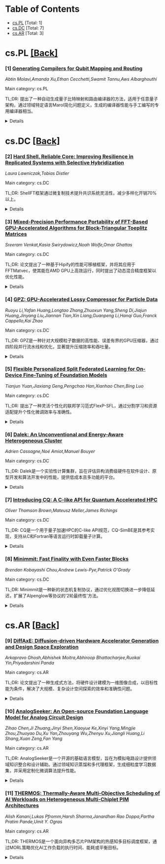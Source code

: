 <div id=toc></div>

# Table of Contents

- [cs.PL](#cs.PL) [Total: 1]
- [cs.DC](#cs.DC) [Total: 7]
- [cs.AR](#cs.AR) [Total: 3]


<div id='cs.PL'></div>

# cs.PL [[Back]](#toc)

### [1] [Generating Compilers for Qubit Mapping and Routing](https://arxiv.org/abs/2508.10781)
*Abtin Molavi,Amanda Xu,Ethan Cecchetti,Swamit Tannu,Aws Albarghouthi*

Main category: cs.PL

TL;DR: 提出了一种自动生成量子比特映射和路由编译器的方法，适用于任意量子架构，通过领域特定语言Marol简化问题定义，生成的编译器性能与手工编写的专用编译器相当。


<details>
  <summary>Details</summary>
Motivation: 量子计算机潜力巨大，但需要优化编译器以减少资源使用和错误率。量子比特映射和路由（QMR）是关键步骤，但量子架构多样且快速演变，现有方法难以通用。

Method: 识别QMR问题的共同核心结构（设备状态机），提出领域特定语言Marol，用于定义QMR问题，并通过参数化求解器解决。

Result: 生成的编译器在运行时和解决方案质量上与手工编写的专用编译器竞争，适用于多种硬件平台和量子架构。

Conclusion: 该方法简化了未来量子编译器的开发，适应不断涌现的新量子架构。

Abstract: Quantum computers promise to solve important problems faster than classical
computers, potentially unlocking breakthroughs in materials science, chemistry,
and beyond. Optimizing compilers are key to realizing this potential, as they
minimize expensive resource usage and limit error rates. A critical compilation
step is qubit mapping and routing (QMR), which finds mappings from circuit
qubits to qubits on a target device and plans instruction execution while
satisfying the device's connectivity constraints. The challenge is that the
landscape of quantum architectures is incredibly diverse and fast-evolving.
Given this diversity, hundreds of papers have addressed the QMR problem for
different qubit hardware, connectivity constraints, and quantum error
correction schemes.
  We present an approach for automatically generating qubit mapping and routing
compilers for arbitrary quantum architectures. Though each QMR problem is
different, we identify a common core structure-device state machine-that we use
to formulate an abstract QMR problem. Our formulation naturally leads to a
domain-specific language, Marol, for specifying QMR problems-for example, the
well-studied NISQ mapping and routing problem requires only 12 lines of Marol.
We demonstrate that QMR problems, defined in Marol, can be solved with a
powerful parametric solver that can be instantiated for any Marol program. We
evaluate our approach through case studies of important QMR problems from prior
and recent work, covering noisy and fault-tolerant quantum architectures on all
major hardware platforms. Our thorough evaluation shows that generated
compilers are competitive with handwritten, specialized compilers in terms of
runtime and solution quality. We envision that our approach will simplify
development of future quantum compilers as new quantum architectures continue
to emerge.

</details>


<div id='cs.DC'></div>

# cs.DC [[Back]](#toc)

### [2] [Hard Shell, Reliable Core: Improving Resilience in Replicated Systems with Selective Hybridization](https://arxiv.org/abs/2508.10141)
*Laura Lawniczak,Tobias Distler*

Main category: cs.DC

TL;DR: ShellFT框架通过微复制技术提升共识系统灵活性，减少多样化开销70%以上。


<details>
  <summary>Details</summary>
Motivation: 现有混合容错模型在灵活性和多样化开销方面存在不足。

Method: 提出ShellFT框架，支持选择性混合容错设计。

Result: 实现三种定制协议，多样化成本降低70%。

Conclusion: ShellFT为特定用例提供高效、灵活的混合容错解决方案。

Abstract: Hybrid fault models are known to be an effective means for enhancing the
robustness of consensus-based replicated systems. However, existing
hybridization approaches suffer from limited flexibility with regard to the
composition of crash-tolerant and Byzantine fault-tolerant system parts and/or
are associated with a significant diversification overhead. In this paper we
address these issues with ShellFT, a framework that leverages the concept of
micro replication to allow system designers to freely choose the parts of the
replication logic that need to be resilient against Byzantine faults. As a key
benefit, such a selective hybridization makes it possible to develop hybrid
solutions that are tailored to the specific characteristics and requirements of
individual use cases. To illustrate this flexibility, we present three custom
ShellFT protocols and analyze the complexity of their implementations. Our
evaluation shows that compared with traditional hybridization approaches,
ShellFT is able to decrease diversification costs by more than 70%.

</details>


### [3] [Mixed-Precision Performance Portability of FFT-Based GPU-Accelerated Algorithms for Block-Triangular Toeplitz Matrices](https://arxiv.org/abs/2508.10202)
*Sreeram Venkat,Kasia Swirydowicz,Noah Wolfe,Omar Ghattas*

Main category: cs.DC

TL;DR: 论文提出了一种基于Hipify的性能可移植框架，并将其应用于FFTMatvec，使其能在AMD GPU上高效运行，同时提出了动态混合精度框架以优化性能。


<details>
  <summary>Details</summary>
Motivation: 领导级计算设施的硬件多样性及GPU在低精度计算中的性能提升，促使科学HPC工作流采用混合精度算法和性能可移植模型。

Method: 使用Hipify框架实现性能可移植性，并通过动态混合精度框架优化FFTMatvec应用，结合Pareto前沿分析确定最佳混合精度配置。

Result: FFTMatvec在AMD GPU上表现出色，性能优化集成至rocBLAS库，并在OLCF Frontier超算上扩展到2,048个GPU。

Conclusion: 提出的框架成功实现了性能可移植性和混合精度优化，为科学HPC工作流提供了高效解决方案。

Abstract: The hardware diversity displayed in leadership-class computing facilities,
alongside the immense performance boosts exhibited by today's GPUs when
computing in lower precision, provide a strong incentive for scientific HPC
workflows to adopt mixed-precision algorithms and performance portability
models. We present an on-the-fly framework using Hipify for performance
portability and apply it to FFTMatvec-an HPC application that computes
matrix-vector products with block-triangular Toeplitz matrices. Our approach
enables FFTMatvec, initially a CUDA-only application, to run seamlessly on AMD
GPUs with excellent observed performance. Performance optimizations for AMD
GPUs are integrated directly into the open-source rocBLAS library, keeping the
application code unchanged. We then present a dynamic mixed-precision framework
for FFTMatvec; a Pareto front analysis determines the optimal mixed-precision
configuration for a desired error tolerance. Results are shown for AMD Instinct
MI250X, MI300X, and the newly launched MI355X GPUs. The performance-portable,
mixed-precision FFTMatvec is scaled to 2,048 GPUs on the OLCF Frontier
supercomputer.

</details>


### [4] [GPZ: GPU-Accelerated Lossy Compressor for Particle Data](https://arxiv.org/abs/2508.10305)
*Ruoyu Li,Yafan Huang,Longtao Zhang,Zhuoxun Yang,Sheng Di,Jiajun Huang,Jinyang Liu,Jiannan Tian,Xin Liang,Guanpeng Li,Hanqi Guo,Franck Cappello,Kai Zhao*

Main category: cs.DC

TL;DR: GPZ是一种针对大规模粒子数据的高性能、误差有界的GPU压缩器，通过四阶段并行流水线和优化，显著提升压缩效率和吞吐量。


<details>
  <summary>Details</summary>
Motivation: 传统压缩技术在处理不规则粒子分布和GPU架构限制时表现不佳，GPZ旨在解决这些问题。

Method: 采用四阶段并行流水线，结合计算、内存访问和GPU占用优化。

Result: 在三种GPU架构上测试，GPZ吞吐量提升8倍，压缩比和数据质量优于现有方法。

Conclusion: GPZ是一种高效、适用于现代GPU的粒子数据压缩解决方案。

Abstract: Particle-based simulations and point-cloud applications generate massive,
irregular datasets that challenge storage, I/O, and real-time analytics.
Traditional compression techniques struggle with irregular particle
distributions and GPU architectural constraints, often resulting in limited
throughput and suboptimal compression ratios. In this paper, we present GPZ, a
high-performance, error-bounded lossy compressor designed specifically for
large-scale particle data on modern GPUs. GPZ employs a novel four-stage
parallel pipeline that synergistically balances high compression efficiency
with the architectural demands of massively parallel hardware. We introduce a
suite of targeted optimizations for computation, memory access, and GPU
occupancy that enables GPZ to achieve near-hardware-limit throughput. We
conduct an extensive evaluation on three distinct GPU architectures
(workstation, data center, and edge) using six large-scale, real-world
scientific datasets from five distinct domains. The results demonstrate that
GPZ consistently and significantly outperforms five state-of-the-art GPU
compressors, delivering up to 8x higher end-to-end throughput while
simultaneously achieving superior compression ratios and data quality.

</details>


### [5] [Flexible Personalized Split Federated Learning for On-Device Fine-Tuning of Foundation Models](https://arxiv.org/abs/2508.10349)
*Tianjun Yuan,Jiaxiang Geng,Pengchao Han,Xianhao Chen,Bing Luo*

Main category: cs.DC

TL;DR: 提出了一种灵活个性化的联邦学习范式FlexP-SFL，通过分割学习和资源适配提升个性化微调效率与准确性。


<details>
  <summary>Details</summary>
Motivation: 解决客户端数据有限和分布异构对协作学习的阻碍，实现个性化目标下的高效协作。

Method: 基于分割学习，FlexP-SFL允许客户端根据资源约束本地训练部分模型，其余部分卸载到服务器，并提出对齐策略优化全局数据表现。

Result: 实验表明FlexP-SFL在个性化微调效率和最终准确率上优于基线模型。

Conclusion: FlexP-SFL为资源受限和异构环境下的个性化联邦学习提供了有效解决方案。

Abstract: Fine-tuning foundation models is critical for superior performance on
personalized downstream tasks, compared to using pre-trained models.
Collaborative learning can leverage local clients' datasets for fine-tuning,
but limited client data and heterogeneous data distributions hinder effective
collaboration. To address the challenge, we propose a flexible personalized
federated learning paradigm that enables clients to engage in collaborative
learning while maintaining personalized objectives. Given the limited and
heterogeneous computational resources available on clients, we introduce
\textbf{flexible personalized split federated learning (FlexP-SFL)}. Based on
split learning, FlexP-SFL allows each client to train a portion of the model
locally while offloading the rest to a server, according to resource
constraints. Additionally, we propose an alignment strategy to improve
personalized model performance on global data. Experimental results show that
FlexP-SFL outperforms baseline models in personalized fine-tuning efficiency
and final accuracy.

</details>


### [6] [Dalek: An Unconventional and Energy-Aware Heterogeneous Cluster](https://arxiv.org/abs/2508.10481)
*Adrien Cassagne,Noé Amiot,Manuel Bouyer*

Main category: cs.DC

TL;DR: Dalek是一个实验性计算集群，旨在评估异构消费级硬件在软件设计、原型开发和算法开发中的性能，提供低成本且多功能的平台。


<details>
  <summary>Details</summary>
Motivation: 传统计算中心依赖昂贵的服务器级组件，而Dalek通过整合消费级硬件（如迷你PC、笔记本电脑和游戏台式机中的CPU和GPU）提供更具成本效益的解决方案。

Method: 详细描述了集群的架构和软件堆栈，并通过合成基准测试展示性能，同时开发了一个高精度能源监控平台。

Result: 展示了集群的性能测试结果，并实现了每秒1000个平均样本的毫瓦级分辨率能源监控能力。

Conclusion: Dalek为计算机科学应用中的能源感知研究提供了高精度监控能力，扩展了消费级硬件的应用范围。

Abstract: Dalek is an experimental compute cluster designed to evaluate the performance
of heterogeneous, consumer-grade hardware for software design, prototyping, and
algorithm development. In contrast to traditional computing centers that rely
on costly, server-class components, Dalek integrates CPUs and GPUs typically
found in mini-PCs, laptops, and gaming desktops, providing a cost-effective yet
versatile platform. This document details the cluster's architecture and
software stack, and presents results from synthetic benchmarks. Furthermore, it
introduces a custom energy monitoring platform capable of delivering 1000
averaged samples per second with milliwatt-level resolution. This
high-precision monitoring capability enables a wide range of energy-aware
research experiments in applied Computer Science.

</details>


### [7] [Introducing CQ: A C-like API for Quantum Accelerated HPC](https://arxiv.org/abs/2508.10854)
*Oliver Thomson Brown,Mateusz Meller,James Richings*

Main category: cs.DC

TL;DR: CQ是一个用于量子加速HPC的C-like API规范，CQ-SimBE是其参考实现，支持从C和Fortran等语言运行时卸载量子计算。


<details>
  <summary>Details</summary>
Motivation: 促进量子计算与经典HPC代码的逐步集成，提供对经典数据移动的细粒度控制。

Method: 提出CQ规范及其参考实现CQ-SimBE，基于QuEST模拟器，支持严格类型化编译语言。

Result: CQ和CQ-SimBE开源可用，展示了量子计算的实用性和新功能实验空间。

Conclusion: CQ为量子计算与HPC的融合提供了可行方案，未来可扩展支持模拟量子计算。

Abstract: In this paper we present CQ, a specification for a C-like API for quantum
accelerated HPC, as well as CQ-SimBE, a reference implementation of CQ written
in C99, and built on top of the statevector simulator QuEST. CQ focuses on
enabling the incremental integration of quantum computing into classical HPC
codes by supporting runtime offloading from languages such as C and Fortran. It
provides a way of describing and offloading quantum computations which is
compatible with strictly and strongly typed compiled languages, and gives the
programmer fine-grained control over classical data movement. The CQ Simulated
Backend (CQ-SimBE) provides both a way to demonstrate the usage and utility of
CQ, and a space to experiment with new features such as support for analogue
quantum computing. Both the CQ specification and CQ-SimBE are open-source, and
available in public repositories.

</details>


### [8] [Minimmit: Fast Finality with Even Faster Blocks](https://arxiv.org/abs/2508.10862)
*Brendan Kobayashi Chou,Andrew Lewis-Pye,Patrick O'Grady*

Main category: cs.DC

TL;DR: Minimmit是一种新的状态机复制协议，通过优化视图切换进一步降低延迟，扩展了Alpenglow等协议的'2轮最终性'方法。


<details>
  <summary>Details</summary>
Motivation: 旨在通过减少视图切换时间，进一步降低状态机复制的延迟。

Method: 采用'2轮最终性'方法，优化视图切换机制，提供一致性、活跃性证明。

Result: 初步草案提供了协议设计、伪代码及一致性、活跃性证明。

Conclusion: 未来将更新乐观响应性证明、优化建议及实验数据。

Abstract: Minimmit is a new protocol for State-Machine-Replication (SMR) that extends
the '2-round finality' approach of protocols such as Alpenglow to further
reduce latency, by allowing for faster progression through 'views'. This
preliminary draft provides motivation and pseudocode, together with proofs of
consistency and liveness. An updated draft with a proof of optimistic
responsiveness, suggested optimizations, and experiments, is to follow.

</details>


<div id='cs.AR'></div>

# cs.AR [[Back]](#toc)

### [9] [DiffAxE: Diffusion-driven Hardware Accelerator Generation and Design Space Exploration](https://arxiv.org/abs/2508.10303)
*Arkapravo Ghosh,Abhishek Moitra,Abhiroop Bhattacharjee,Ruokai Yin,Priyadarshini Panda*

Main category: cs.AR

TL;DR: 论文提出了一种生成式方法，将硬件设计建模为一维图像合成，以目标性能为条件，解决了大规模、复杂设计空间探索的效率和准确性问题。


<details>
  <summary>Details</summary>
Motivation: 随着AI工作负载（如DNN和LLM）的复杂性增加，硬件设计空间变得极其庞大且不规则，传统优化方法效率低下且难以处理非凸、多对一的性能映射。

Method: 采用生成式方法，将硬件设计建模为一维图像合成，以目标性能为条件，学习非可微、非双射的硬件性能映射。

Result: 该方法在生成误差上比贝叶斯优化低0.86%，速度提升17000倍；在结构化DSE中，能耗延迟积（EDP）降低9.8%，性能提升6%，搜索速度最高提升1312倍。

Conclusion: 生成式方法在大规模硬件设计空间探索中表现出显著优势，尤其在LLM推理中，能显著降低能耗延迟积。

Abstract: Design space exploration (DSE) is critical for developing optimized hardware
architectures, especially for AI workloads such as deep neural networks (DNNs)
and large language models (LLMs), which require specialized acceleration. As
model complexity grows, accelerator design spaces have expanded to O(10^17),
becoming highly irregular, non-convex, and exhibiting many-to-one mappings from
design configurations to performance metrics. This complexity renders direct
inverse derivation infeasible and necessitates heuristic or sampling-based
optimization. Conventional methods - including Bayesian optimization, gradient
descent, reinforcement learning, and genetic algorithms - depend on iterative
sampling, resulting in long runtimes and sensitivity to initialization. Deep
learning-based approaches have reframed DSE as classification using
recommendation models, but remain limited to small-scale (O(10^3)), less
complex design spaces. To overcome these constraints, we propose a generative
approach that models hardware design as 1-D image synthesis conditioned on
target performance, enabling efficient learning of non-differentiable,
non-bijective hardware-performance mappings. Our framework achieves 0.86% lower
generation error than Bayesian optimization with a 17000x speedup, and
outperforms GANDSE with 30% lower error at only 1.83x slower search. We further
extend the method to a structured DSE setting, attaining 9.8% lower
energy-delay product (EDP) and 6% higher performance, with up to 145.6x and
1312x faster search compared to existing optimization methods on O(10^17)
design spaces. For LLM inference, our method achieves 3.37x and 7.75x lower EDP
on a 32nm ASIC and Xilinx Ultrascale+ VPU13 FPGA, respectively, compared to the
state-of-the-art DOSA framework.

</details>


### [10] [AnalogSeeker: An Open-source Foundation Language Model for Analog Circuit Design](https://arxiv.org/abs/2508.10409)
*Zihao Chen,Ji Zhuang,Jinyi Shen,Xiaoyue Ke,Xinyi Yang,Mingjie Zhou,Zhuoyao Du,Xu Yan,Zhouyang Wu,Zhenyu Xu,Jiangli Huang,Li Shang,Xuan Zeng,Fan Yang*

Main category: cs.AR

TL;DR: AnalogSeeker是一个开源的基础语言模型，旨在为模拟电路设计提供领域知识整合和设计辅助。通过领域知识蒸馏和多代理框架，生成细粒度学习数据集，并采用定制化微调算法提升性能。


<details>
  <summary>Details</summary>
Motivation: 解决模拟电路设计领域数据稀缺和知识复杂性的问题，提供高效的设计辅助工具。

Method: 采用领域知识蒸馏方法，将非结构化文本分解为学习节点，生成问答数据对，并开发定制化微调算法。

Result: 在AMSBench-TQA基准测试中达到85.04%准确率，比原模型提升15.67%，并在下游任务中表现优异。

Conclusion: AnalogSeeker为模拟电路设计提供了有效的开源解决方案，性能优于原模型且与主流商业模型竞争。

Abstract: In this paper, we propose AnalogSeeker, an effort toward an open-source
foundation language model for analog circuit design, with the aim of
integrating domain knowledge and giving design assistance. To overcome the
scarcity of data in this field, we employ a corpus collection strategy based on
the domain knowledge framework of analog circuits. High-quality, accessible
textbooks across relevant subfields are systematically curated and cleaned into
a textual domain corpus. To address the complexity of knowledge of analog
circuits, we introduce a granular domain knowledge distillation method. Raw,
unlabeled domain corpus is decomposed into typical, granular learning nodes,
where a multi-agent framework distills implicit knowledge embedded in
unstructured text into question-answer data pairs with detailed reasoning
processes, yielding a fine-grained, learnable dataset for fine-tuning. To
address the unexplored challenges in training analog circuit foundation models,
we explore and share our training methods through both theoretical analysis and
experimental validation. We finally establish a fine-tuning-centric training
paradigm, customizing and implementing a neighborhood self-constrained
supervised fine-tuning algorithm. This approach enhances training outcomes by
constraining the perturbation magnitude between the model's output
distributions before and after training. In practice, we train the
Qwen2.5-32B-Instruct model to obtain AnalogSeeker, which achieves 85.04%
accuracy on AMSBench-TQA, the analog circuit knowledge evaluation benchmark,
with a 15.67% point improvement over the original model and is competitive with
mainstream commercial models. Furthermore, AnalogSeeker also shows
effectiveness in the downstream operational amplifier design task. AnalogSeeker
is open-sourced at https://huggingface.co/analogllm/analogseeker for research
use.

</details>


### [11] [THERMOS: Thermally-Aware Multi-Objective Scheduling of AI Workloads on Heterogeneous Multi-Chiplet PIM Architectures](https://arxiv.org/abs/2508.10691)
*Alish Kanani,Lukas Pfromm,Harsh Sharma,Janardhan Rao Doppa,Partha Pratim Pande,Umit Y. Ogras*

Main category: cs.AR

TL;DR: THERMOS是一个面向异构多芯片PIM架构的热感知多目标调度框架，通过MORL策略优化AI工作负载的执行时间、能耗或平衡目标。


<details>
  <summary>Details</summary>
Motivation: 异构芯片PIM架构结合多种技术优势，但调度AI工作负载面临性能、功耗和热约束的挑战。

Method: 提出THERMOS框架，利用多目标强化学习（MORL）策略动态调度工作负载。

Result: THERMOS比基线算法平均执行时间快89%，能耗降低57%，运行时和能耗开销极低。

Conclusion: THERMOS有效解决了异构PIM架构的调度问题，显著提升性能和能效。

Abstract: Chiplet-based integration enables large-scale systems that combine diverse
technologies, enabling higher yield, lower costs, and scalability, making them
well-suited to AI workloads. Processing-in-Memory (PIM) has emerged as a
promising solution for AI inference, leveraging technologies such as ReRAM,
SRAM, and FeFET, each offering unique advantages and trade-offs. A
heterogeneous chiplet-based PIM architecture can harness the complementary
strengths of these technologies to enable higher performance and energy
efficiency. However, scheduling AI workloads across such a heterogeneous system
is challenging due to competing performance objectives, dynamic workload
characteristics, and power and thermal constraints. To address this need, we
propose THERMOS, a thermally-aware, multi-objective scheduling framework for AI
workloads on heterogeneous multi-chiplet PIM architectures. THERMOS trains a
single multi-objective reinforcement learning (MORL) policy that is capable of
achieving Pareto-optimal execution time, energy, or a balanced objective at
runtime, depending on the target preferences. Comprehensive evaluations show
that THERMOS achieves up to 89% faster average execution time and 57% lower
average energy consumption than baseline AI workload scheduling algorithms with
only 0.14% runtime and 0.022% energy overhead.

</details>
